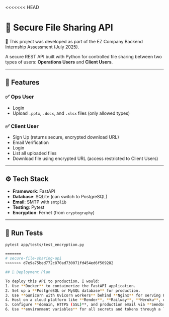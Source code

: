 <<<<<<< HEAD
# 🔐 Secure File Sharing API

📝 This project was developed as part of the EZ Company Backend Internship Assessment (July 2025).


A secure REST API built with Python for controlled file sharing between two types of users: **Operations Users** and **Client Users**.

---

## 🚀 Features

### ✅ Ops User
- Login
- Upload `.pptx`, `.docx`, and `.xlsx` files (only allowed types)

### ✅ Client User
- Sign Up (returns secure, encrypted download URL)
- Email Verification
- Login
- List all uploaded files
- Download file using encrypted URL (access restricted to Client Users)

---

## ⚙️ Tech Stack

- **Framework**: FastAPI
- **Database**: SQLite (can switch to PostgreSQL)
- **Email**: SMTP with `smtplib`
- **Testing**: Pytest
- **Encryption**: Fernet (from `cryptography`)

---

## 🧪 Run Tests

```bash
pytest app/tests/test_encryption.py

=======
# secure-file-sharing-api
>>>>>>> d7e9a75bed772c870ad730071fd454ed6f509282

## 🚀 Deployment Plan

To deploy this API to production, I would:
1. Use **Docker** to containerize the FastAPI application.
2. Set up a **PostgreSQL or MySQL database** for production.
3. Use **Gunicorn with Uvicorn workers** behind **Nginx** for serving FastAPI.
4. Host on a cloud platform like **Render**, **Railway**, **Heroku**, or **AWS EC2**.
5. Configure **domain, HTTPS (SSL)**, and production email via **SendGrid** or Gmail SMTP.
6. Use **environment variables** for all secrets and tokens through a `.env` file or Docker secrets.
